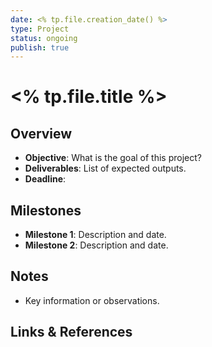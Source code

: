 ```yaml
---
date: <% tp.file.creation_date() %>
type: Project
status: ongoing
publish: true
---
```

# <% tp.file.title %>

## Overview
- **Objective**: What is the goal of this project?
- **Deliverables**: List of expected outputs.
- **Deadline**: 

## Milestones
- **Milestone 1**: Description and date.
- **Milestone 2**: Description and date.

## Notes
- Key information or observations.

## Links & References
